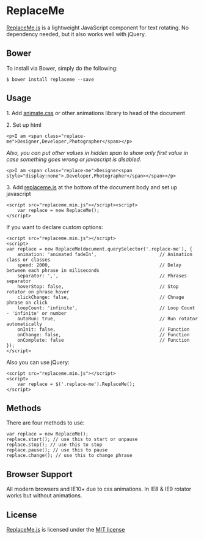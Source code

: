 # ReplaceMe
<p><a href="https://github.com/adrianklimek/replaceme">ReplaceMe.js</a> is a lightweight JavaScript component for text rotating. No dependency needed, but it also works well with jQuery.</p>

<h2>Bower</h2>
<p>To install via Bower, simply do the following:</p>
<pre><code>$ bower install replaceme --save</code></pre>

<h2>Usage</h2>
<p>1. Add <a href="https://daneden.github.io/animate.css/">animate.css</a> or other animations library to head of the document</p>

<p>2. Set up html</p>
<pre><code class="html">&lt;p&gt;I am &lt;span class=&quot;replace-me&quot;&gt;Designer,Developer,Photographer&lt;/span&gt;&lt;/p&gt;</code></pre>

<p><i>Also, you can put other values in hidden span to show only first value in case something goes wrong or javascript is disabled.</i></p>
<pre><code class="html">&lt;p&gt;I am &lt;span class=&quot;replace-me&quot;&gt;Designer&lt;span style=&quot;display:none&quot;&gt;,Developer,Photographer&lt;/span&gt;&lt;/span&gt;&lt;/p&gt;</code></pre>

<p>3. Add <a href="https://github.com/adrianklimek/ReplaceMe/">replaceme.js</a> at the bottom of the document body and set up javascript</p>
<pre><code class="html">&lt;script src=&quot;replaceme.min.js&quot;&gt;&lt;/script&gt;&lt;script&gt;
    var replace = new ReplaceMe();
&lt;/script&gt;</code></pre>

<p>If you want to declare custom options: </p>
<pre><code class="html">&lt;script src=&quot;replaceme.min.js&quot;&gt;&lt;/script&gt;
&lt;script&gt;
var replace = new ReplaceMe(document.querySelector('.replace-me'), {
    animation: 'animated fadeIn',                       // Animation class or classes
    speed: 2000,                                        // Delay between each phrase in miliseconds
    separator: ',',                                     // Phrases separator
    hoverStop: false,                                   // Stop rotator on phrase hover
    clickChange: false,                                 // Chnage phrase on click
    loopCount: 'infinite',                              // Loop Count - 'infinite' or number
    autoRun: true,                                      // Run rotator automatically
    onInit: false,                                      // Function
    onChange: false,                                    // Function
    onComplete: false                                   // Function
});
&lt;/script&gt;</code></pre>
<p>Also you can use jQuery: </p>
<pre><code class="html">&lt;script src=&quot;replaceme.min.js&quot;&gt;&lt;/script&gt;
&lt;script&gt;
    var replace = $('.replace-me').ReplaceMe();
&lt;/script&gt;</code></pre>

<h2>Methods</h2>
<p>There are four methods to use:</p>
<pre><code class="js">var replace = new ReplaceMe();
replace.start(); // use this to start or unpause
replace.stop(); // use this to stop
replace.pause(); // use this to pause
replace.change(); // use this to change phrase</code></pre>

<h2>Browser Support</h2>
<p>All modern browsers and IE10+ due to css animations. In IE8 & IE9 rotator works but without animations.</p>

<h2>License</h2>
<p><a href="https://github.com/adrianklimek/ReplaceMe">ReplaceMe.js</a> is licensed under the <a href="http://opensource.org/licenses/MIT">MIT license</a></p>

